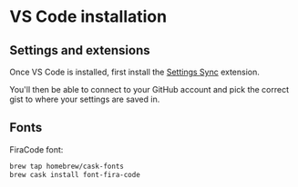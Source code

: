# VS Code installation

## Settings and extensions

Once VS Code is installed, first install the [Settings Sync](https://marketplace.visualstudio.com/items?itemName=Shan.code-settings-sync) extension.

You'll then be able to connect to your GitHub account and pick the correct gist to where your settings are saved in.

## Fonts

FiraCode font:

```sh
brew tap homebrew/cask-fonts
brew cask install font-fira-code
```
